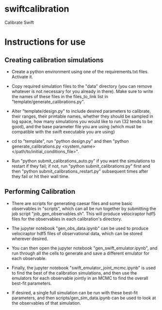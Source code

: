 # swiftcalibration
Calibrate Swift

# Instructions for use

## Creating calibration simulations
- Create a python environment using one of the requirements.txt files. Activate it.

- Copy required simulation files to the "data" directory (you can remove whatever is not necessary for you already in there). Make sure to write the names of these files in the files_to_link list in "template/generate_calibrations.py".

- Alter "template/design.py" to include desired parameters to calibrate, their ranges, their printable names, whether they should be sampled in log space, how many simulations you would like to run (32 tends to be good), and the base parameter file you are using (which must be compatible with the swift executable you are using)

- cd to "template", run "python design.py" and then "python generate_calibrations.py <system_name> </path/to/initial_conditions_file>".

- Run "python submit_calibrations_auto.py" if you want the simulations to restart if they fail; if not, run "python submit_calibrations.py" first and then "python submit_calibrations_restart.py" subsequent times after they fail or hit their wall time.

## Performing Calibration
- There are scripts for generating caesar files and some basic observables in "scripts", which can all be run together by submitting the job script "job_gen_observables.sh". This will produce velociraptor hdf5 files for the observables in each calibration's directory.

- The jupyter notebook "gen_obs_data.ipynb" can be used to produce velociraptor hdf5 files of observational data, which can be stored wherever desired.

- You can then open the jupyter notebook "gen_swift_emulator.ipynb", and run through all the cells to generate and save a different emulator for each observable.

- Finally, the jupyter notebook "swift_emulator_joint_mcmc.ipynb" is used to find the best of the calibration simulations, and then use the emulators for each observable jointly in an MCMC to find the overall best-fit parameters.

- If desired, a single full simulation can be run with these best-fit parameters, and then scripts/gen_sim_data.ipynb can be used to look at the observables of that simulation.
